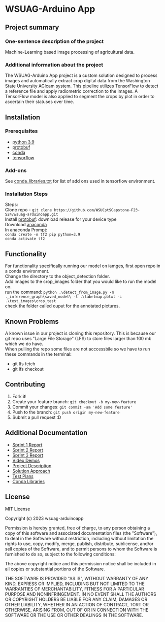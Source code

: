  # WSUAG-Arduino App

## Project summary

### One-sentence description of the project
Machine-Learning based image processing of agricultural data.

### Additional information about the project
The WSUAG-Arduino App project is a custom solution designed to process images and automatically extract crop digital data from the Washington State University AGIcam system. This pipeline utilizes TensorFlow to detect a reference file and apply radiometric correction to the images. A TensorFlow model is also applied to segment the crops by plot in order to ascertain their statuses over time.


## Installation

### Prerequisites

- [python 3.9](https://www.python.org/downloads/release/python-390/)
- [protobuf](https://github.com/protocolbuffers/protobuf/releases)
- [conda](https://docs.conda.io/projects/conda/en/latest/user-guide/install/download.html)
- [tensorflow](https://github.com/tensorflow/models)

### Add-ons

See [conda_libraries.txt](https://github.com/WSUCptSCapstone-F23-S24/wsuag-arduinoapp/blob/main/conda_libraries.txt) for list of add ons used in tensorflow environment.

### Installation Steps

Steps: \
Clone repo - `git clone https://github.com/WSUCptSCapstone-F23-S24/wsuag-arduinoapp.git` \
Install [protobuf](https://github.com/protocolbuffers/protobuf/releases): download release for your device type \
Download [anaconda](https://www.anaconda.com/) \
In anaconda Prompt: \
  `conda create -n tf2 pip python=3.9` \
  `conda activate tf2` 


## Functionality

For functionality specifically running our model on iamges, first open repo in a conda environment. \
Change the directory to the object_detection folder. \
Add images to the crop_images folder that you would like to run the model on. \
run the command: `python .\detect_from_image.py -m ._inference_graph\saved_model\ -l .\labelmap.pbtxt -i .\test_images\crop_test` \
check the folder called ouput for the annotated pictures.


## Known Problems

A known issue in our project is cloning this repository. This is because our git repo uses "Large File Storage" (LFS) to store files larger than 100 mb which we do have. \
When pulling the repo some files are not acccessbile so we have to run these commands in the terminal:
- git lfs fetch
- git lfs checkout


## Contributing

1. Fork it!
2. Create your feature branch: `git checkout -b my-new-feature`
3. Commit your changes: `git commit -am 'Add some feature'`
4. Push to the branch: `git push origin my-new-feature`
5. Submit a pull request :D

## Additional Documentation

  * [Sprint 1 Report](https://github.com/WSUCptSCapstone-F23-S24/wsuag-arduinoapp/blob/main/sprint-reports/sprint1_report.md)
  * [Sprint 2 Report](https://github.com/WSUCptSCapstone-F23-S24/wsuag-arduinoapp/blob/main/sprint-reports/sprint2_report.md)
  * [Sprint 3 Report](https://github.com/WSUCptSCapstone-F23-S24/wsuag-arduinoapp/blob/main/sprint-reports/sprint3_report.md)
  * [Video Demos](https://github.com/WSUCptSCapstone-F23-S24/wsuag-arduinoapp/blob/main/video-demos.md)
  * [Project Description](https://github.com/WSUCptSCapstone-F23-S24/wsuag-arduinoapp/blob/main/Project_Description.pdf)
  * [Solution Approach](https://github.com/WSUCptSCapstone-F23-S24/wsuag-arduinoapp/blob/main/Solution_Approach.pdf)
  * [Test Plans](https://github.com/WSUCptSCapstone-F23-S24/wsuag-arduinoapp/blob/main/Testplans.pdf)
  * [Conda Libraries](https://github.com/WSUCptSCapstone-F23-S24/wsuag-arduinoapp/blob/main/conda_libraries.txt)

## License
MIT License

Copyright (c) 2023 wsuag-arduinoapp

Permission is hereby granted, free of charge, to any person obtaining a copy
of this software and associated documentation files (the "Software"), to deal
in the Software without restriction, including without limitation the rights
to use, copy, modify, merge, publish, distribute, sublicense, and/or sell
copies of the Software, and to permit persons to whom the Software is
furnished to do so, subject to the following conditions:

The above copyright notice and this permission notice shall be included in all
copies or substantial portions of the Software.

THE SOFTWARE IS PROVIDED "AS IS", WITHOUT WARRANTY OF ANY KIND, EXPRESS OR
IMPLIED, INCLUDING BUT NOT LIMITED TO THE WARRANTIES OF MERCHANTABILITY,
FITNESS FOR A PARTICULAR PURPOSE AND NONINFRINGEMENT. IN NO EVENT SHALL THE
AUTHORS OR COPYRIGHT HOLDERS BE LIABLE FOR ANY CLAIM, DAMAGES OR OTHER
LIABILITY, WHETHER IN AN ACTION OF CONTRACT, TORT OR OTHERWISE, ARISING FROM,
OUT OF OR IN CONNECTION WITH THE SOFTWARE OR THE USE OR OTHER DEALINGS IN THE
SOFTWARE.
